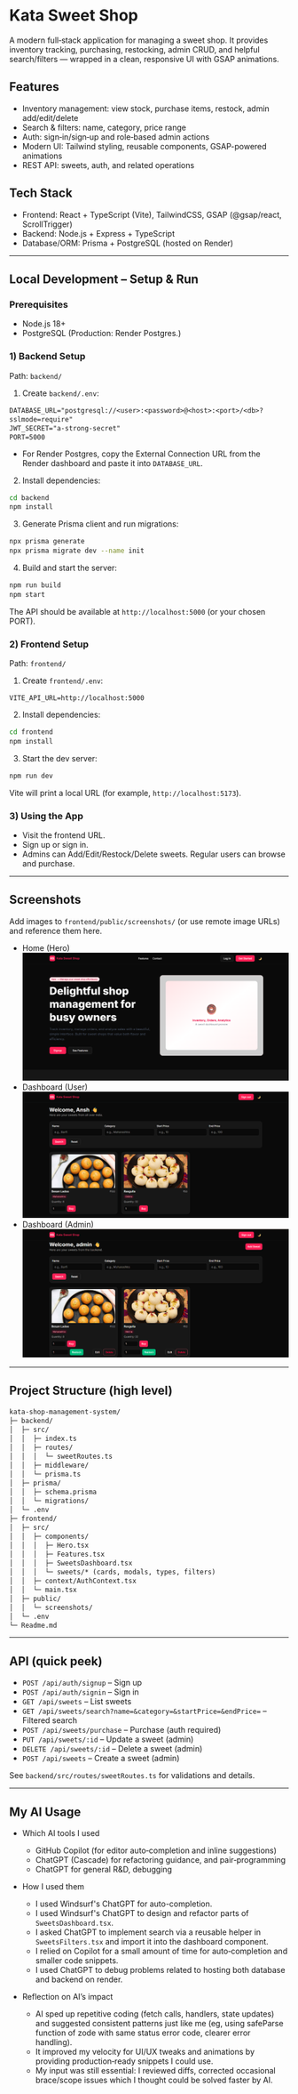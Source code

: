 # Kata Sweet Shop 

A modern full‑stack application for managing a sweet shop. It provides inventory tracking, purchasing, restocking, admin CRUD, and helpful search/filters — wrapped in a clean, responsive UI with GSAP animations.

## Features
- Inventory management: view stock, purchase items, restock, admin add/edit/delete
- Search & filters: name, category, price range
- Auth: sign‑in/sign‑up and role‑based admin actions
- Modern UI: Tailwind styling, reusable components, GSAP-powered animations
- REST API: sweets, auth, and related operations

## Tech Stack
- Frontend: React + TypeScript (Vite), TailwindCSS, GSAP (@gsap/react, ScrollTrigger)
- Backend: Node.js + Express + TypeScript
- Database/ORM: Prisma + PostgreSQL (hosted on Render)



---

## Local Development – Setup & Run

### Prerequisites
- Node.js 18+
- PostgreSQL (Production: Render Postgres.)

### 1) Backend Setup
Path: `backend/`

1) Create `backend/.env`:

```env
DATABASE_URL="postgresql://<user>:<password>@<host>:<port>/<db>?sslmode=require"
JWT_SECRET="a-strong-secret"
PORT=5000
```

- For Render Postgres, copy the External Connection URL from the Render dashboard and paste it into `DATABASE_URL`.

2) Install dependencies:

```bash
cd backend
npm install
```

3) Generate Prisma client and run migrations:

```bash
npx prisma generate
npx prisma migrate dev --name init
```

4) Build and start the server:

```bash
npm run build
npm start
```

The API should be available at `http://localhost:5000` (or your chosen PORT).

### 2) Frontend Setup
Path: `frontend/`

1) Create `frontend/.env`:

```env
VITE_API_URL=http://localhost:5000
```

2) Install dependencies:

```bash
cd frontend
npm install
```

3) Start the dev server:

```bash
npm run dev
```

Vite will print a local URL (for example, `http://localhost:5173`).

### 3) Using the App
- Visit the frontend URL.
- Sign up or sign in.
- Admins can Add/Edit/Restock/Delete sweets. Regular users can browse and purchase.


---

## Screenshots
Add images to `frontend/public/screenshots/` (or use remote image URLs) and reference them here.

- Home (Hero)
  ![Home](frontend/public/screenshots/home.png)
- Dashboard (User)
  ![Dashboard User](frontend/public/screenshots/dashboard-user.png)
- Dashboard (Admin)
  ![Dashboard Admin](frontend/public/screenshots/dashboard-admin.png)



---

## Project Structure (high level)
```
kata-shop-management-system/
├─ backend/
│  ├─ src/
│  │  ├─ index.ts
│  │  ├─ routes/
│  │  │  └─ sweetRoutes.ts
│  │  ├─ middleware/
│  │  └─ prisma.ts
│  ├─ prisma/
│  │  ├─ schema.prisma
│  │  └─ migrations/
│  └─ .env
├─ frontend/
│  ├─ src/
│  │  ├─ components/
│  │  │  ├─ Hero.tsx
│  │  │  ├─ Features.tsx
│  │  │  ├─ SweetsDashboard.tsx
│  │  │  └─ sweets/* (cards, modals, types, filters)
│  │  ├─ context/AuthContext.tsx
│  │  └─ main.tsx
│  ├─ public/
│  │  └─ screenshots/
│  └─ .env
└─ Readme.md
```

---

## API (quick peek)
- `POST /api/auth/signup` – Sign up
- `POST /api/auth/signin` – Sign in
- `GET /api/sweets` – List sweets
- `GET /api/sweets/search?name=&category=&startPrice=&endPrice=` – Filtered search
- `POST /api/sweets/purchase` – Purchase (auth required)
- `PUT /api/sweets/:id` – Update a sweet (admin)
- `DELETE /api/sweets/:id` – Delete a sweet (admin)
- `POST /api/sweets` – Create a sweet (admin)

See `backend/src/routes/sweetRoutes.ts` for validations and details.

---

## My AI Usage
- Which AI tools I used
  - GitHub Copilot (for editor auto‑completion and inline suggestions)
  - ChatGPT (Cascade) for refactoring guidance, and pair‑programming
  - ChatGPT for general R&D, debugging

- How I used them
  - I used Windsurf's ChatGPT for auto-completion.
  - I used Windsurf's ChatGPT to design and refactor parts of `SweetsDashboard.tsx`.
  - I asked ChatGPT to implement search via a reusable helper in `SweetsFilters.tsx` and import it into the dashboard component.
  - I relied on Copilot for a small amount of time for auto‑completion and smaller code snippets.
  - I used ChatGPT to debug problems related to hosting both database and backend on render.

- Reflection on AI’s impact
  - AI sped up repetitive coding (fetch calls, handlers, state updates) and suggested consistent patterns just like me (eg, using safeParse function of zode with same status error code, clearer error handling).
  - It improved my velocity for UI/UX tweaks and animations by providing production‑ready snippets I could use.
  - My input was still essential: I reviewed diffs, corrected occasional brace/scope issues which I thought could be solved faster by AI.
